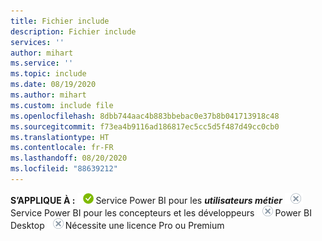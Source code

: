```yaml
---
title: Fichier include
description: Fichier include
services: ''
author: mihart
ms.service: ''
ms.topic: include
ms.date: 08/19/2020
ms.author: mihart
ms.custom: include file
ms.openlocfilehash: 8dbb744aac4b883bbebac0e37b8b041713918c48
ms.sourcegitcommit: f73ea4b9116ad186817ec5cc5d5f487d49cc0cb0
ms.translationtype: HT
ms.contentlocale: fr-FR
ms.lasthandoff: 08/20/2020
ms.locfileid: "88639212"
---
```

<Token>**S’APPLIQUE À :** ![oui](media/yes.png)Service Power BI pour les ***utilisateurs métier*** ![non](media/no.png)Service Power BI pour les concepteurs et les développeurs ![non](media/no.png)Power BI Desktop ![non](media/no.png)Nécessite une licence Pro ou Premium </Token>